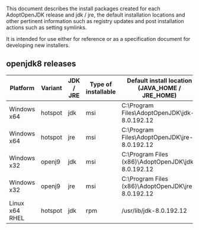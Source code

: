 This document describes the install packages created for each AdoptOpenJDK release and jdk / jre, the default installation locations and other pertinent information such as registry updates and post installation actions such as setting symlinks.

It is intended for use either for reference or as a specification document for developing new installers.

## openjdk8 releases
| Platform       | Variant | JDK / JRE | Type of installable | Default install location (JAVA_HOME / JRE_HOME)    | Metadata             | Other |
|----------------|---------|-----------| --------------------|----------------------------------------------------|----------------------|-------|
| Windows x64    | hotspot | jdk       | msi                 | C:\Program Files\AdoptOpenJDK\jdk-8.0.192.12       | Windows Registry key(s): HKEY_LOCAL_MACHINE\SOFTWARE\AdoptOpenJDK\JDK\8.0.192.12\MSI\Path | - |
| Windows x64    | hotspot | jre       | msi                 | C:\Program Files\AdoptOpenJDK\jre-8.0.192.12       | Windows Registry key(s): HKEY_LOCAL_MACHINE\SOFTWARE\AdoptOpenJDK\JRE\8.0.192.12\MSI\Path | - |
| Windows x32    | openj9  | jdk       | msi                 | C:\Program Files (x86)\AdoptOpenJDK\jdk-8.0.192.12 | Windows Registry key(s): HKEY_LOCAL_MACHINE\SOFTWARE\AdoptOpenJDK\JDK\8.0.192.12\MSI\Path | - |
| Windows x32    | openj9  | jre       | msi                 | C:\Program Files (x86)\AdoptOpenJDK\jre-8.0.192.12 | Windows Registry key(s): HKEY_LOCAL_MACHINE\SOFTWARE\AdoptOpenJDK\JRE\8.0.192.12\MSI\Path | - |
| Linux x64 RHEL | hotspot | jdk       | rpm                 | /usr/lib/jdk-8.0.192.12                            | ??                    | symlink /usr/bin/java |

